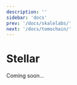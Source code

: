```yaml
---
description: ''
sidebar: 'docs'
prev: '/docs/skalelabs/'
next: '/docs/tomochain/'
---
```


# Stellar

Coming soon...
